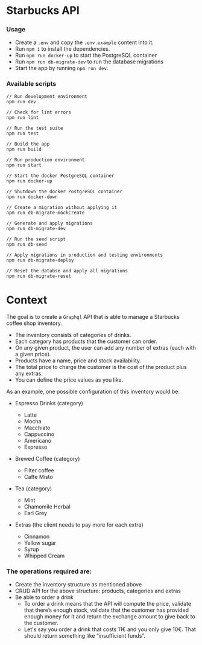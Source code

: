 # Starbucks API

### Usage
- Create a `.env` and copy the `.env.example` content into it.
- Run `npm i` to install the dependencies.
- Run `npm run docker-up` to start the PostgreSQL container
- Run `npm run db-migrate-dev` to run the database migrations
- Start the app by running `npm run dev`.

### Available scripts
````
// Run development environment
npm run dev

// Check for lint errors
npm run lint

// Run the test suite
npm run test

// Build the app
npm run build

// Run production environment
npm run start

// Start the docker PostgreSQL container
npm run docker-up

// Shutdown the docker PostgreSQL container
npm run docker-down

// Create a migration without applying it
npm run db-migrate-mockCreate

// Generate and apply migrations
npm run db-migrate-dev

// Run the seed script
npm run db-seed

// Apply migrations in production and testing environments
npm run db-migrate-deploy

// Reset the databse and apply all migrations
npm run db-migrate-reset
````
# Context
The goal is to create a `Graphql` API that is able to manage a Starbucks coffee shop inventory.
- The inventory consists of categories of drinks.
- Each category has products that the customer can order.
- On any given product, the user can add any number of extras (each with a given
price).
- Products have a name, price and stock availability.
- The total price to charge the customer is the cost of the product plus any extras.
- You can define the price values as you like.

As an example, one possible configuration of this inventory would be:

- Espresso Drinks (category)
  - Latte
  - Mocha
  - Macchiato
  - Cappuccino
  - Americano
  - Espresso

- Brewed Coffee (category)
  - Filter coffee
  - Caffe Misto

- Tea (category)
  - Mint
  - Chamomile Herbal
  - Earl Grey

- Extras (the client needs to pay more for each extra)
  - Cinnamon
  - Yellow sugar
  - Syrup
  - Whipped Cream

### The operations required are:
- Create the inventory structure as mentioned above
- CRUD API for the above structure: products, categories and extras
- Be able to order a drink
  - To order a drink means that the API will compute the price, validate that there’s enough stock, validate that the customer has provided enough money for it and return the exchange amount to give back to the customer.
  - Let's say you order a drink that costs 11€ and you only give 10€. That should return something like “insufficient funds”.

